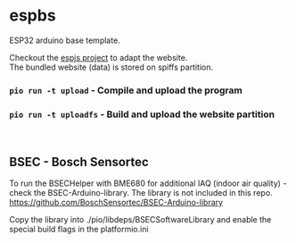 # espbs

ESP32 arduino base template.<br/>

Checkout the [espjs project](https://github.com/Lillifee/espjs) to adapt the website.<br/>
The bundled website (data) is stored on spiffs partition. <br/>

### `pio run -t upload` - Compile and upload the program

### `pio run -t uploadfs` - Build and upload the website partition

<br/>

## BSEC - Bosch Sensortec

To run the BSECHelper with BME680 for additional IAQ (indoor air quality) - check the BSEC-Arduino-library.
The library is not included in this repo.
https://github.com/BoschSensortec/BSEC-Arduino-library

Copy the library into ./pio/libdeps/BSECSoftwareLibrary and enable the special build flags in the platformio.ini
